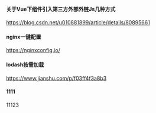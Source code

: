 #### 关于Vue下组件引入第三方外部外链Js几种方式
https://blog.csdn.net/u010881899/article/details/80895661

#### nginx一键配置
https://nginxconfig.io/

#### lodash按需加载
https://www.jianshu.com/p/f03ff4f3a8b3

#### 1111
11123
